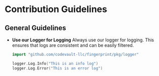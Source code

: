 # Contribution Guidelines

## General Guidelines

- **Use our Logger for Logging**
  Always use our logger for logging. This ensures that logs are consistent and can be easily filtered.

  ```go
  import "github.com/codevault-llc/fingerprint/pkg/logger"

  logger.Log.Info("This is an info log")
  logger.Log.Error("This is an error log")
  ```

